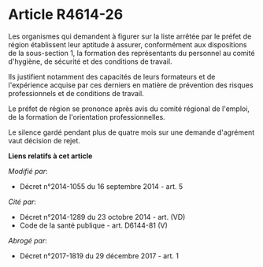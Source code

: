 # Article R4614-26

Les organismes qui demandent à figurer sur la liste arrêtée par le préfet de région établissent leur aptitude à assurer,
conformément aux dispositions de la sous-section 1, la formation des représentants du personnel au comité d'hygiène, de
sécurité et des conditions de travail.

Ils justifient notamment des capacités de leurs formateurs et de l'expérience acquise par ces derniers en matière de
prévention des risques professionnels et de conditions de travail.

Le préfet de région se prononce après avis du comité régional de l'emploi, de la formation de l'orientation professionnelles.

Le silence gardé pendant plus de quatre mois sur une demande d'agrément vaut décision de rejet.

**Liens relatifs à cet article**

_Modifié par_:

  - Décret n°2014-1055 du 16 septembre 2014 - art. 5

_Cité par_:

  - Décret n°2014-1289 du 23 octobre 2014 - art. (VD)
  - Code de la santé publique - art. D6144-81 (V)

_Abrogé par_:

  - Décret n°2017-1819 du 29 décembre 2017 - art. 1

